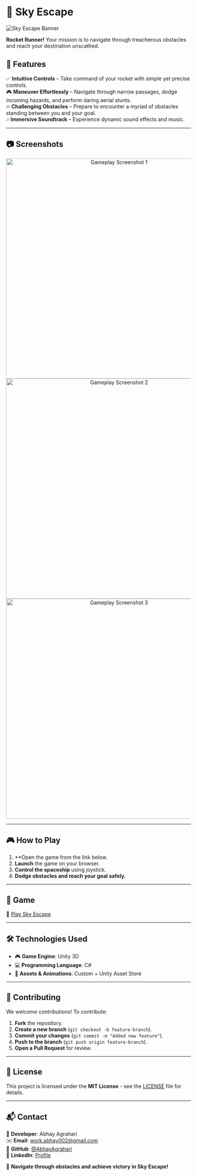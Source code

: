 # 🌌 Sky Escape

![Sky Escape Banner](<your_banner_image_link>)

**Rocket Runner!** Your mission is to navigate through treacherous obstacles and reach your destination unscathed.

## 🚀 Features
✅ **Intuitive Controls** – Take command of your rocket with simple yet precise controls.  
🎮 **Maneuver Effortlessly** – Navigate through narrow passages, dodge incoming hazards, and perform daring aerial stunts.  
🔥 **Challenging Obstacles** – Prepare to encounter a myriad of obstacles standing between you and your goal.  
🎶 **Immersive Soundtrack** – Experience dynamic sound effects and music.

---

## 📷 Screenshots
<p align="center">
    <img src="<your_screenshot_link_1>" alt="Gameplay Screenshot 1" width="600">
    <img src="<your_screenshot_link_2>" alt="Gameplay Screenshot 2" width="600">
    <img src="<your_screenshot_link_3>" alt="Gameplay Screenshot 3" width="600">
</p>

---

## 🎮 How to Play
1. **Open the game from the link below.
2. **Launch** the game on your browser.
3. **Control the spaceship** using joystick.
4. **Dodge obstacles and reach your goal safely.**

---

## 🔗 Game
🔽 [Play Sky Escape](https://unkzero0.itch.io/sky-escape)

---

## 🛠️ Technologies Used
- 🎮 **Game Engine**: Unity 3D  
- 💻 **Programming Language**: C#  
- 🎨 **Assets & Animations**: Custom + Unity Asset Store  

---

## 🤝 Contributing
We welcome contributions! To contribute:
1. **Fork** the repository.
2. **Create a new branch** (`git checkout -b feature-branch`).
3. **Commit your changes** (`git commit -m "Added new feature"`).
4. **Push to the branch** (`git push origin feature-branch`).
5. **Open a Pull Request** for review.

---

## 📜 License
This project is licensed under the **MIT License** - see the [LICENSE](LICENSE) file for details.

---

## 📬 Contact
👤 **Developer**: Abhay Agrahari  
✉️ **Email**: [work.abhay002@gmail.com](mailto:work.abhay002@gmail.com)  
🐙 **GitHub**: [@AbhayAgrahari](https://github.com/yourusername)  
🔗 **LinkedIn**: [Profile](https://www.linkedin.com/in/abhay-agrahari-5a6955257)  

🚀 **Navigate through obstacles and achieve victory in Sky Escape!**
